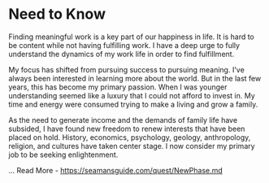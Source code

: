 # Need to Know

Finding meaningful work is a key part of our happiness in life.  It is hard to
be content while not having fulfilling work.   I have a deep urge to fully
understand the dynamics of my work life in order to find fulfillment.   

My focus has shifted from pursuing success to pursuing meaning. I've always been
interested in learning more about the world. But in the last few years, this has
become my primary passion.  When I was younger understanding seemed like a
luxury that I could not afford to invest in.  My time and energy were consumed
trying to make a living and grow a family.

As the need to generate income and the demands of family life have subsided, I
have found new freedom to renew interests that have been placed on hold. 
History, economics, psychology, geology, anthropology, religion, and cultures
have taken center stage.  I now consider my primary job to be seeking
enlightenment.


 ...
Read More - https://seamansguide.com/quest/NewPhase.md
